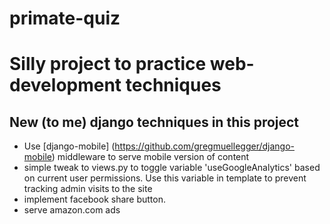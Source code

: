 primate-quiz
============

# Silly project to practice web-development techniques

## New (to me) django techniques in this project

* Use [django-mobile] (https://github.com/gregmuellegger/django-mobile) middleware to serve mobile version of content
* simple tweak to views.py to toggle variable 'useGoogleAnalytics' based on current user permissions.  Use this variable in template to prevent tracking admin visits to the site
* implement facebook share button.
* serve amazon.com ads
